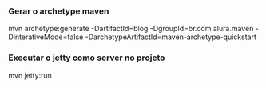 
### Gerar o archetype maven

mvn archetype:generate -DartifactId=blog -DgroupId=br.com.alura.maven -DinterativeMode=false -DarchetypeArtifactId=maven-archetype-quickstart

### Executar o jetty como server no projeto

mvn jetty:run